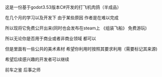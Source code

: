 这是一份基于godot3.53版本C#开发的打飞机肉鸽（半成品）

在几个月的学习以及开发下 由于某些原因 作者是在难以完成

所以现将它免费公开出来(同时也会发布在steam上  《组装飞船》 免费游玩) 

所以无论你是否用于商业或者非商业领域 都可以

但是里面有一些公共的美术素材 希望你利用时按照其要求利用（需要标记其来源)

希望后续感兴趣的开发者可以继续

前车之鉴 后事之师
